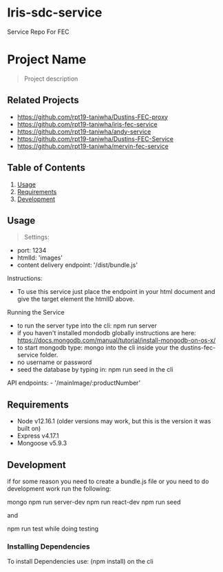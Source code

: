 # Iris-sdc-service
Service Repo For FEC
# Project Name

> Project description

## Related Projects
  - https://github.com/rpt19-taniwha/Dustins-FEC-proxy
  - https://github.com/rpt19-taniwha/iris-fec-service
  - https://github.com/rpt19-taniwha/andy-service
  - https://github.com/rpt19-taniwha/Dustins-FEC-Service
  - https://github.com/rpt19-taniwha/mervin-fec-service

## Table of Contents

1. [Usage](#Usage)
1. [Requirements](#requirements)
1. [Development](#development)

## Usage

> Settings:
  - port: 1234
  - htmlId: 'images'
  - content delivery endpoint: '/dist/bundle.js'

  Instructions:
  - To use this service just place the endpoint in your html document and give the target element the htmlID above.

  Running the Service
  - to run the server type into the cli: npm run server
  - if you haven't installed mondodb globally instructions are here: https://docs.mongodb.com/manual/tutorial/install-mongodb-on-os-x/
  - to start mongodb type: mongo into the cli inside your the dustins-fec-service folder.
  - no username or password
  - seed the database by typing in: npm run seed in the cli

  API endpoints:
    - '/mainImage/:productNumber'



## Requirements

- Node v12.16.1 (older versions may work, but this is the version it was built on)
- Express v4.17.1
- Mongoose v5.9.3



## Development

if for some reason you need to create a bundle.js file or you need to do development work run the following:

mongo
npm run server-dev
npm run react-dev
npm run seed

and

npm run test while doing testing




### Installing Dependencies
To install Dependencies use: (npm install) on the cli





